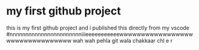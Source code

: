 # my first github project
this is my first  github project and i published this directly from my vscode   #nnnnnnnnnnnnnnnnnnnnnnniiieeeeeeeeeeewwwwwwwwwwwwwwwwwwwwwwwwwwwwwwww
wah wah pehla git wala chakkaar chl e r